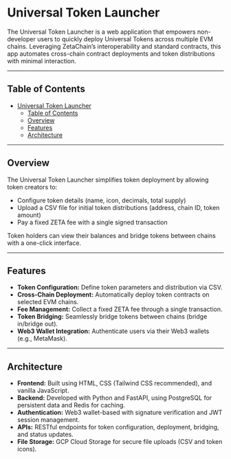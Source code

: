 # Universal Token Launcher

The Universal Token Launcher is a web application that empowers non-developer users to quickly deploy Universal Tokens across multiple EVM chains. Leveraging ZetaChain’s interoperability and standard contracts, this app automates cross-chain contract deployments and token distributions with minimal interaction.

---

## Table of Contents

- [Universal Token Launcher](#universal-token-launcher)
  - [Table of Contents](#table-of-contents)
  - [Overview](#overview)
  - [Features](#features)
  - [Architecture](#architecture)

---

## Overview

The Universal Token Launcher simplifies token deployment by allowing token creators to:
- Configure token details (name, icon, decimals, total supply)
- Upload a CSV file for initial token distributions (address, chain ID, token amount)
- Pay a fixed ZETA fee with a single signed transaction

Token holders can view their balances and bridge tokens between chains with a one-click interface.

---

## Features

- **Token Configuration:** Define token parameters and distribution via CSV.
- **Cross-Chain Deployment:** Automatically deploy token contracts on selected EVM chains.
- **Fee Management:** Collect a fixed ZETA fee through a single transaction.
- **Token Bridging:** Seamlessly bridge tokens between chains (bridge in/bridge out).
- **Web3 Wallet Integration:** Authenticate users via their Web3 wallets (e.g., MetaMask).

---

## Architecture

- **Frontend:** Built using HTML, CSS (Tailwind CSS recommended), and vanilla JavaScript.
- **Backend:** Developed with Python and FastAPI, using PostgreSQL for persistent data and Redis for caching.
- **Authentication:** Web3 wallet-based with signature verification and JWT session management.
- **APIs:** RESTful endpoints for token configuration, deployment, bridging, and status updates.
- **File Storage:**  GCP Cloud Storage for secure file uploads (CSV and token icons).
